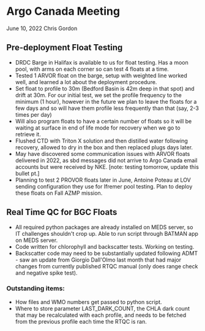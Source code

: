 # Argo Canada Meeting

June 10, 2022
Chris Gordon

## Pre-deployment Float Testing

- DRDC Barge in Halifax is available to us for float testing. Has a moon pool,
with arms on each corner so can test 4 floats at a time.
- Tested 1 ARVOR float on the barge, setup with weighted line worked well, and
learned a lot about the deployment procedure.
- Set float to profile to 30m (Bedford Basin is 42m deep in that spot) and
drift at 30m. For our initial test, we set the profile frequency to the minimum
(1 hour), however in the future we plan to leave the floats for a few days and
so will have them profile less frequently than that (say, 2-3 times per day)
- Will also program floats to have a certain number of floats so it will be
waiting at surface in end of life mode for recovery when we go to retrieve it.
- Flushed CTD with Triton X solution and then distilled water following
recovery, allowed to dry in the box and then replaced plugs days later.
- May have discovered some communication issues with ARVOR floats delivered
in 2022, as sbd messages did not arrive to Argo Canada email accounts but were
received by NKE. [note: testing tomorrow, update this bullet pt.]
- Planning to test 2 PROVOR floats later in June, Antoine Poteau at LOV sending
configuration they use for Ifremer pool testing. Plan to deploy these floats on
Fall AZMP mission.

## Real Time QC for BGC Floats

- All required python packages are already installed on MEDS server, so IT
challenges shouldn't crop up. Able to run script through BATMAN app on MEDS
server. 
- Code written for chlorophyll and backscatter tests. Working on testing.
- Backscatter code may need to be substantially updated following ADMT - saw an
update from Giorgio Dall'Olmo last month that had major changes from currently
published RTQC manual (only does range check and negative spike test).

### Outstanding items: 

- How files and WMO numbers get passed to python script.
- Where to store parameter LAST_DARK_COUNT, the CHLA dark count that may be
recalculated with each profile, and needs to be fetched from the previous
profile each time the RTQC is ran.